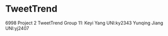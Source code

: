 # TweetTrend
6998 Project 2 TweetTrend
Group 11: 
Keyi Yang   UNI:ky2343
Yunqing Jiang    UNI:yj2407
